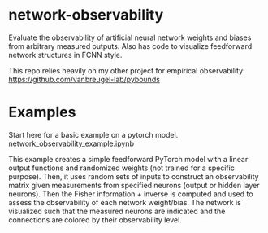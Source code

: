 # network-observability
Evaluate the observability of artificial neural network weights and biases from arbitrary measured outputs. Also has code to visualize feedforward network structures in FCNN style.

This repo relies heavily on my other project for empirical observability:
https://github.com/vanbreugel-lab/pybounds

# Examples
Start here for a basic example on a pytorch model.
[network_observability_example.ipynb](notebooks%2Fnetwork_observability_example.ipynb)

This example creates a simple feedforward PyTorch model with a linear output functions and randomized weights (not trained for a specific purpose). Then, it uses random sets of inputs to construct an observability matrix given measurements from specified neurons (output or hidden layer neurons). Then the Fisher information + inverse is computed and used to assess the observability of each network weight/bias. The network is visualized such that the measured neurons are indicated and the connections are colored by their observability level.
